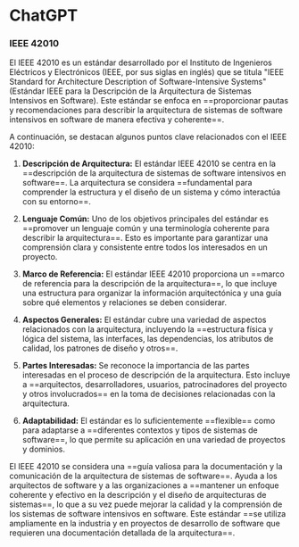 # ChatGPT
### IEEE 42010
El IEEE 42010 es un estándar desarrollado por el Instituto de Ingenieros Eléctricos y Electrónicos (IEEE, por sus siglas en inglés) que se titula "IEEE Standard for Architecture Description of Software-Intensive Systems" (Estándar IEEE para la Descripción de la Arquitectura de Sistemas Intensivos en Software). Este estándar se enfoca en ==proporcionar pautas y recomendaciones para describir la arquitectura de sistemas de software intensivos en software de manera efectiva y coherente==.

A continuación, se destacan algunos puntos clave relacionados con el IEEE 42010:

1. **Descripción de Arquitectura:** El estándar IEEE 42010 se centra en la ==descripción de la arquitectura de sistemas de software intensivos en software==. La arquitectura se considera ==fundamental para comprender la estructura y el diseño de un sistema y cómo interactúa con su entorno==.

2. **Lenguaje Común:** Uno de los objetivos principales del estándar es ==promover un lenguaje común y una terminología coherente para describir la arquitectura==. Esto es importante para garantizar una comprensión clara y consistente entre todos los interesados en un proyecto.

3. **Marco de Referencia:** El estándar IEEE 42010 proporciona un ==marco de referencia para la descripción de la arquitectura==, lo que incluye una estructura para organizar la información arquitectónica y una guía sobre qué elementos y relaciones se deben considerar.

4. **Aspectos Generales:** El estándar cubre una variedad de aspectos relacionados con la arquitectura, incluyendo la ==estructura física y lógica del sistema, las interfaces, las dependencias, los atributos de calidad, los patrones de diseño y otros==.

5. **Partes Interesadas:** Se reconoce la importancia de las partes interesadas en el proceso de descripción de la arquitectura. Esto incluye a ==arquitectos, desarrolladores, usuarios, patrocinadores del proyecto y otros involucrados== en la toma de decisiones relacionadas con la arquitectura.

6. **Adaptabilidad:** El estándar es lo suficientemente ==flexible== como para adaptarse a ==diferentes contextos y tipos de sistemas de software==, lo que permite su aplicación en una variedad de proyectos y dominios.

El IEEE 42010 se considera una ==guía valiosa para la documentación y la comunicación de la arquitectura de sistemas de software==. Ayuda a los arquitectos de software y a las organizaciones a ==mantener un enfoque coherente y efectivo en la descripción y el diseño de arquitecturas de sistemas==, lo que a su vez puede mejorar la calidad y la comprensión de los sistemas de software intensivos en software. Este estándar ==se utiliza ampliamente en la industria y en proyectos de desarrollo de software que requieren una documentación detallada de la arquitectura==.